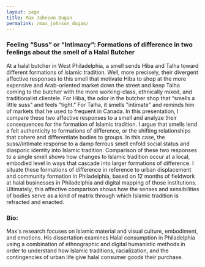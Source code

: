 ```yaml
---
layout: page
title: Max Johnson Dugan
permalink: /max_johnson_dugan/
---
```


<h3>Feeling “Suss” or “Intimacy”: Formations of difference in two feelings about the smell of a Halal Butcher</h3>

<p>At a halal butcher in West Philadelphia, a smell sends Hiba and Talha toward different formations of Islamic tradition. Well, more precisely, their divergent affective responses to this smell that motivate Hiba to shop at the more expensive and Arab-oriented market down the street and keep Talha coming to the butcher with the more working-class, ethnically mixed, and traditionalist clientele. For Hiba, the odor in the butcher shop that “smells a little suss" and feels "tight." For Talha, it smells "intimate" and reminds him of markets that he used to frequent in Canada. In this presentation, I compare these two affective responses to a smell and analyze their consequences for the formation of Islamic tradition. I argue that smells lend a felt authenticity to formations of difference, or the shifting relationships that cohere and differentiate bodies to groups. In this case, the suss//intimate response to a damp ferrous smell enfold social status and diasporic identity into Islamic tradition. Comparison of these two responses to a single smell shows how changes to Islamic tradition occur at a local, embodied level in ways that cascade into larger formations of difference. I situate these formations of difference in reference to urban displacement and community formation in Philadelphia, based on 12 months of fieldwork at halal businesses in Philadelphia and digital mapping of those institutions. Ultimately, this affective comparison shows how the senses and sensibilities of bodies serve as a kind of matrix through which Islamic tradition is refracted and enacted.</p>

<h3>Bio:</h3>
<p>Max's research focuses on Islamic material and visual culture, embodiment, and emotions. His dissertation examines Halal consumption in Philadelphia using a combination of ethnographic and digital humanistic methods in order to understand how Islamic traditions, racialization, and the contingencies of urban life give halal consumer goods their purchase.</p>